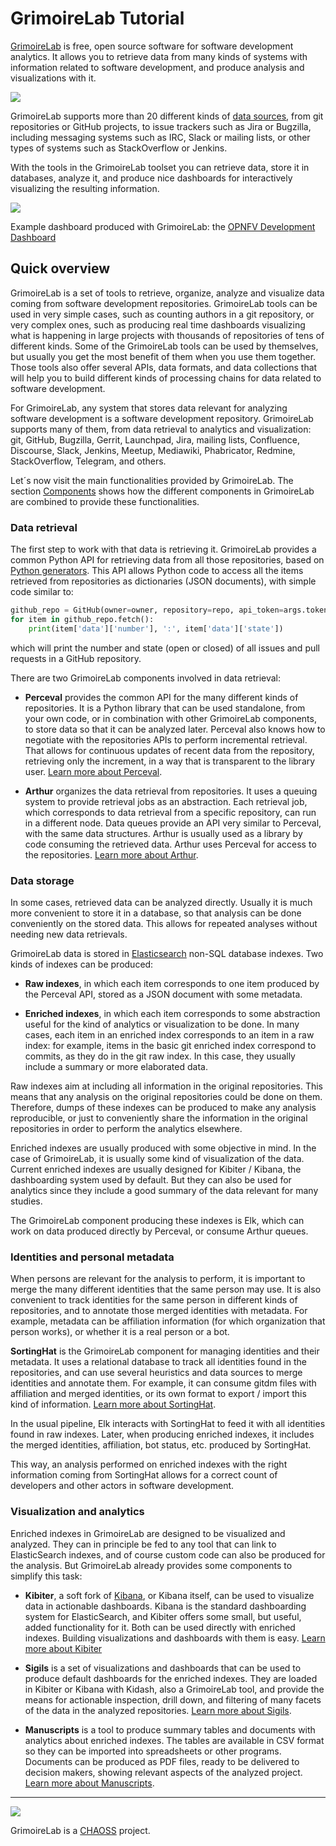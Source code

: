 # GrimoireLab Tutorial

[GrimoireLab](http://grimoirelab.github.io/) is free, open source software for software development analytics. It allows you to retrieve data from many kinds of systems with information related to software development, and produce analysis and visualizations with it.

![](assets/wizard-y.svg)

GrimoireLab supports more than 20 different kinds of [data sources](https://gitlab.com/Bitergia/c/FAQ/tree/master/sources#supported-data-sources), from git repositories or GitHub projects, to issue trackers such as Jira or Bugzilla, including messaging systems such as IRC, Slack or mailing lists, or other types of systems such as StackOverflow or Jenkins. 

With the tools in the GrimoireLab toolset you can retrieve data, store it in databases, analyze it, and produce nice dashboards for interactively visualizing the resulting information.

![](eclipse.png)

Example dashboard produced with GrimoireLab: the [OPNFV Development Dashboard](https://chaoss.biterg.io)

## Quick overview

GrimoireLab is a set of tools to retrieve, organize, analyze and visualize data coming from software development repositories. GrimoireLab tools can be used in very simple cases, such as counting authors in a git repository, or very complex ones, such as producing real time dashboards visualizing what is happening in large projects with thousands of repositories of tens of different kinds. Some of the GrimoireLab tools can be used by themselves, but usually you get the most benefit of them when you use them together. Those tools also offer several APIs, data formats, and data collections that will help you to build different kinds of processing chains for data related to software development.

For GrimoireLab, any system that stores data relevant for analyzing software development is a software development repository. GrimoireLab supports many of them, from data retrieval to analytics and visualization: git, GitHub, Bugzilla, Gerrit, Launchpad, Jira, mailing lists, Confluence, Discourse, Slack, Jenkins, Meetup, Mediawiki, Phabricator, Redmine, StackOverflow, Telegram, and others.

Let´s now visit the main functionalities provided by GrimoireLab. The section [Components](basics/components.md) shows how the different components in GrimoireLab are combined to provide these functionalities.

### Data retrieval

The first step to work with that data is retrieving it. GrimoireLab provides a common Python API for retrieving data from all those repositories, based on [Python generators](https://wiki.python.org/moin/Generators). This API allows Python code to access all the items retrieved from repositories as dictionaries (JSON documents), with simple code similar to:

```python
github_repo = GitHub(owner=owner, repository=repo, api_token=args.token)
for item in github_repo.fetch():
    print(item['data']['number'], ':', item['data']['state'])
```

which will print the number and state (open or closed) of all issues and pull requests in a GitHub repository.

There are two GrimoireLab components involved in data retrieval:

* **Perceval** provides the common API for the many different kinds of repositories. It is a Python library that can be used standalone, from your own code, or in combination with other GrimoireLab components, to store data so that it can be analyzed later. Perceval also knows how to negotiate with the repositories APIs to perform incremental retrieval. That allows for  continuous updates of recent data from the repository, retrieving only the increment, in a way that is transparent to the library user. [Learn more about Perceval](/perceval/intro.md).

* **Arthur** organizes the data retrieval from repositories. It uses a queuing system to provide retrieval jobs as an abstraction. Each retrieval job, which corresponds to data retrieval from a specific repository, can run in a different node. Data queues provide an API very similar to Perceval, with the same data structures. Arthur is usually used as a library by code consuming the retrieved data. Arthur uses Perceval for access to the repositories. [Learn more about Arthur](/basics/scenarios.md#arthur-orchestrating-data-retrieval).

### Data storage

In some cases, retrieved data can be analyzed directly. Usually it is much more convenient to store it in a database, so that analysis can be done conveniently on the stored data. This allows for repeated analyses without needing new data retrievals.

GrimoireLab data is stored in [Elasticsearch](https://github.com/elastic/elasticsearch) non-SQL database indexes. Two kinds of indexes can be produced:

* **Raw indexes**, in which each item corresponds to one item produced by the Perceval API, stored as a JSON document with some metadata.

* **Enriched indexes**, in which each item corresponds to some abstraction useful for the kind of analytics or visualization to be done. In many cases, each item in an enriched index corresponds to an item in a raw index: for example, items in the basic git enriched index correspond to commits, as they do in the git raw index. In this case, they usually include a summary or more elaborated data.

Raw indexes aim at including all information in the original repositories. This means that any analysis on the original repositories could be done on them. Therefore, dumps of these indexes can be produced to make any analysis reproducible, or just to conveniently share the information in the original repositories in order to perform the analytics elsewhere.

Enriched indexes are usually produced with some objective in mind. In the case of GrimoireLab, it is usually some kind of visualization of the data. Current enriched indexes are usually designed for Kibiter / Kibana, the dashboarding system used by default. But they can also be used for analytics since they include a good summary of the data relevant for many studies.

The GrimoireLab component producing these indexes is Elk, which can work on data produced directly by Perceval, or consume Arthur queues.

### Identities and personal metadata

When persons are relevant for the analysis to perform, it is important to merge the many different identities that the same person may use. It is also convenient to track identities for the same person in different kinds of repositories, and to annotate those merged identities with metadata. For example, metadata can be affiliation information (for which organization that person works), or whether it is a real person or a bot.

**SortingHat** is the GrimoireLab component for managing identities and their metadata. It uses a relational database to track all identities found in the repositories, and can use several heuristics and data sources to merge identities and annotate them. For example, it can consume gitdm files with affiliation and merged identities, or its own format to export / import this kind of information. [Learn more about SortingHat](/sortinghat/data.md).

In the usual pipeline, Elk interacts with SortingHat to feed it with all identities found in raw indexes. Later, when producing enriched indexes, it includes the merged identities, affiliation, bot status, etc. produced by SortingHat.

This way, an analysis performed on enriched indexes with the right information coming from SortingHat allows for a correct count of developers and other actors in software development.

### Visualization and analytics

Enriched indexes in GrimoireLab are designed to be visualized and analyzed. They can in principle be fed to any tool that can link to ElasticSearch indexes, and of course custom code can also be produced for the analysis. But GrimoireLab already provides some components to simplify this task:

* **Kibiter**, a soft fork of [Kibana](https://www.elastic.co/products/kibana), or Kibana itself, can be used to visualize data in actionable dashboards. Kibana is the standard dashboarding system for ElasticSearch, and Kibiter offers some small, but useful, added functionality for it. Both can be used directly with enriched indexes. Building visualizations and dashboards with them is easy. [Learn more about Kibiter](/basics/scenarios.md)

* **Sigils** is a set of visualizations and dashboards that can be used to produce default dashboards for the enriched indexes. They are loaded in Kibiter or Kibana with Kidash, also a GrimoireLab tool, and provide the means for actionable inspection, drill down, and filtering of many facets of the data in the analyzed repositories. [Learn more about Sigils](https://github.com/chaoss/grimoirelab-sigils).

* **Manuscripts** is a tool to produce summary tables and documents with analytics about enriched indexes. The tables are available in CSV format so they can be imported into spreadsheets or other programs. Documents can be produced as PDF files, ready to be delivered to decision makers, showing relevant aspects of the analyzed project. [Learn more about Manuscripts](/manuscripts/first.md).

----


![](assets/Chaoss_Logo_Pantone1.png)

GrimoireLab is a [CHAOSS](http://chaoss.community) project.
